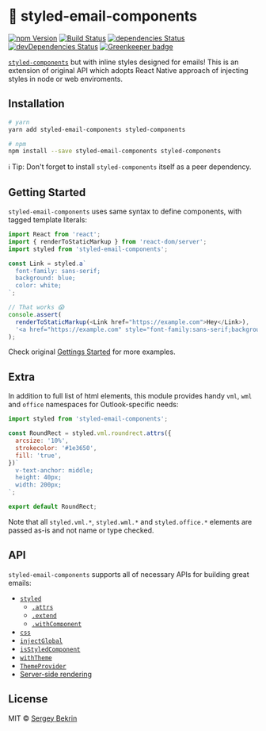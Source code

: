 # 💌 styled-email-components

[![npm Version](https://img.shields.io/npm/v/styled-email-components.svg?maxAge=0)](https://www.npmjs.com/package/styled-email-components)
[![Build Status](https://img.shields.io/travis/sergeybekrin/styled-email-components.svg?maxAge=0)](https://travis-ci.org/sergeybekrin/styled-email-components)
[![dependencies Status](https://img.shields.io/david/sergeybekrin/styled-email-components.svg?maxAge=0)](https://david-dm.org/sergeybekrin/styled-email-components)
[![devDependencies Status](https://img.shields.io/david/dev/sergeybekrin/styled-email-components.svg?maxAge=0)](https://david-dm.org/sergeybekrin/styled-email-components?type=dev) [![Greenkeeper badge](https://badges.greenkeeper.io/sergeybekrin/styled-email-components.svg)](https://greenkeeper.io/)

[`styled-components`](https://www.styled-components.com/) but with inline styles
designed for emails! This is an extension of original API which adopts React
Native approach of injecting styles in node or web enviroments.

## Installation

```sh
# yarn
yarn add styled-email-components styled-components

# npm
npm install --save styled-email-components styled-components
```

ℹ️ Tip: Don't forget to install `styled-components` itself as a peer dependency.

## Getting Started

`styled-email-components` uses same syntax to define components, with tagged
template literals:

```js
import React from 'react';
import { renderToStaticMarkup } from 'react-dom/server';
import styled from 'styled-email-components';

const Link = styled.a`
  font-family: sans-serif;
  background: blue;
  color: white;
`;

// That works 😱
console.assert(
  renderToStaticMarkup(<Link href="https://example.com">Hey</Link>),
  '<a href="https://example.com" style="font-family:sans-serif;background-color:blue;color:white;">Hey</a>',
);
```

Check original
[Gettings Started](https://www.styled-components.com/docs/basics#getting-started)
for more examples.

## Extra

In addition to full list of html elements, this module provides handy `vml`,
`wml` and `office` namespaces for Outlook-specific needs:

```js
import styled from 'styled-email-components';

const RoundRect = styled.vml.roundrect.attrs({
  arcsize: '10%',
  strokecolor: '#1e3650',
  fill: 'true',
})`
  v-text-anchor: middle;
  height: 40px;
  width: 200px;
`;

export default RoundRect;
```

Note that all `styled.vml.*`, `styled.wml.*` and `styled.office.*` elements are
passed as-is and not name or type checked.

## API

`styled-email-components` supports all of necessary APIs for building great
emails:

- [`styled`](https://www.styled-components.com/docs/api#styled)
  - [`.attrs`](https://www.styled-components.com/docs/api#attrs)
  - [`.extend`](https://www.styled-components.com/docs/api#extend)
  - [`.withComponent`](https://www.styled-components.com/docs/api#withcomponent)
- [`css`](https://www.styled-components.com/docs/api#css)
- [`injectGlobal`](https://www.styled-components.com/docs/api#injectglobal)
- [`isStyledComponent`](https://www.styled-components.com/docs/api#isstyledcomponent)
- [`withTheme`](https://www.styled-components.com/docs/api#withtheme)
- [`ThemeProvider`](https://www.styled-components.com/docs/api#themeprovider)
- [Server-side rendering](https://www.styled-components.com/docs/advanced#server-side-rendering)

## License

MIT &copy; [Sergey Bekrin](http://bekrin.me/)

